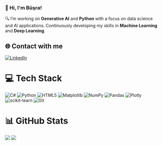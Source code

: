 ### 👋 Hi, I'm Büşra!

🔍 I’m working on **Generative AI** and **Python** with a focus on data science and AI applications. Continuously developing my skills in **Machine Learning** and **Deep Learning**.
## 🌐 Contact with me
[![LinkedIn](https://img.shields.io/badge/LinkedIn-%230077B5.svg?logo=linkedin&logoColor=white)](https://linkedin.com/in/busradeveci) 


# 💻 Tech Stack
![C#](https://img.shields.io/badge/c%23-%23239120.svg?style=for-the-badge&logo=csharp&logoColor=white) ![Python](https://img.shields.io/badge/python-3670A0?style=for-the-badge&logo=python&logoColor=ffdd54) ![HTML5](https://img.shields.io/badge/html5-%23E34F26.svg?style=for-the-badge&logo=html5&logoColor=white) ![Matplotlib](https://img.shields.io/badge/Matplotlib-%23ffffff.svg?style=for-the-badge&logo=Matplotlib&logoColor=black) ![NumPy](https://img.shields.io/badge/numpy-%23013243.svg?style=for-the-badge&logo=numpy&logoColor=white) ![Pandas](https://img.shields.io/badge/pandas-%23150458.svg?style=for-the-badge&logo=pandas&logoColor=white) ![Plotly](https://img.shields.io/badge/Plotly-%233F4F75.svg?style=for-the-badge&logo=plotly&logoColor=white) ![scikit-learn](https://img.shields.io/badge/scikit--learn-%23F7931E.svg?style=for-the-badge&logo=scikit-learn&logoColor=white) ![Git](https://img.shields.io/badge/git-%23F05033.svg?style=for-the-badge&logo=git&logoColor=white)


# 📊 GitHub Stats
![](https://github-readme-stats.vercel.app/api/top-langs/?username=busradeveci&theme=shadow_red&hide_border=false&include_all_commits=false&count_private=false&layout=compact)    ![](https://github-readme-stats.vercel.app/api?username=busradeveci&theme=shadow_red&hide_border=false&include_all_commits=false&count_private=false)<br/>





